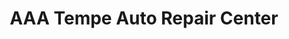 ---
title: "AAA Tempe Auto Repair Center"
url: /tempe/aaa-tempe-auto-repair-center/
shop: Autowerkstatt
---